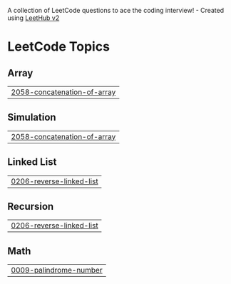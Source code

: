A collection of LeetCode questions to ace the coding interview! - Created using [LeetHub v2](https://github.com/arunbhardwaj/LeetHub-2.0)
<!---LeetCode Topics Start-->
# LeetCode Topics
## Array
|  |
| ------- |
| [2058-concatenation-of-array](https://github.com/SuyoungPark11/leetcode-solved/tree/master/2058-concatenation-of-array) |
## Simulation
|  |
| ------- |
| [2058-concatenation-of-array](https://github.com/SuyoungPark11/leetcode-solved/tree/master/2058-concatenation-of-array) |
## Linked List
|  |
| ------- |
| [0206-reverse-linked-list](https://github.com/SuyoungPark11/leetcode-solved/tree/master/0206-reverse-linked-list) |
## Recursion
|  |
| ------- |
| [0206-reverse-linked-list](https://github.com/SuyoungPark11/leetcode-solved/tree/master/0206-reverse-linked-list) |
## Math
|  |
| ------- |
| [0009-palindrome-number](https://github.com/SuyoungPark11/leetcode-solved/tree/master/0009-palindrome-number) |
<!---LeetCode Topics End-->